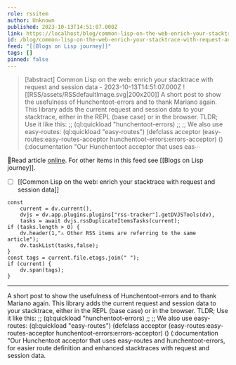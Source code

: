 ```yaml
---
role: rssitem
author: Unknown
published: 2023-10-13T14:51:07.000Z
link: https://localhost/blog/common-lisp-on-the-web-enrich-your-stacktrace-with-request-and-session-data/
id: /blog/common-lisp-on-the-web-enrich-your-stacktrace-with-request-and-session-data/
feed: "[[Blogs on Lisp journey]]"
tags: []
pinned: false
---
```


> [!abstract] Common Lisp on the web: enrich your stacktrace with request and session data - 2023-10-13T14:51:07.000Z
> <span class="rss-image">![[RSS/assets/RSSdefaultImage.svg|200x200]]</span> A short post to show the usefulness of Hunchentoot-errors and to thank Mariano again.
> This library adds the current request and session data to your stacktrace, either in the REPL (base case) or in the browser.
> TLDR;
> Use it like this:
> ;; (ql:quickload &quot;hunchentoot-errors) ;; ;; We also use easy-routes: (ql:quickload &quot;easy-routes&quot;) (defclass acceptor (easy-routes:easy-routes-acceptor hunchentoot-errors:errors-acceptor) () (:documentation &quot;Our Hunchentoot acceptor that uses eas⋯

🔗Read article [online](https://localhost/blog/common-lisp-on-the-web-enrich-your-stacktrace-with-request-and-session-data/). For other items in this feed see [[Blogs on Lisp journey]].

- [ ] [[Common Lisp on the web꞉ enrich your stacktrace with request and session data]]

~~~dataviewjs
const
    current = dv.current(),
	dvjs = dv.app.plugins.plugins["rss-tracker"].getDVJSTools(dv),
	tasks = await dvjs.rssDuplicateItemsTasks(current);
if (tasks.length > 0) {
	dv.header(1,"⚠ Other RSS items are referring to the same article");
    dv.taskList(tasks,false);
}
const tags = current.file.etags.join(" ");
if (current) {
	dv.span(tags);
}
~~~

- - -
A short post to show the usefulness of Hunchentoot-errors and to thank Mariano again.
This library adds the current request and session data to your stacktrace, either in the REPL (base case) or in the browser.
TLDR;
Use it like this:
;; (ql:quickload &quot;hunchentoot-errors) ;; ;; We also use easy-routes: (ql:quickload &quot;easy-routes&quot;) (defclass acceptor (easy-routes:easy-routes-acceptor hunchentoot-errors:errors-acceptor) () (:documentation &quot;Our Hunchentoot acceptor that uses easy-routes and hunchentoot-errors, for easier route definition and enhanced stacktraces with request and session data.